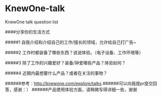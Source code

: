 KnewOne-talk
============

KnewOne talk question list
 
####分享你的生活方式

#####1 自我介绍和介绍自己的工作/擅长的领域，允许给自己打广告~

#####2 工作时都装备了哪些东西？说说体验。（电子设备、工作环境等）

#####3 除了工作的兴趣爱好？装备/钟爱哪些产品？体验如何？

#####4 近期内最想要什么产品？或者在关注的事物？

######参考：http://knewone.com/explore/talks
######可以向我提pr提交回答，感谢：）
######产品使用体验方面，请稍微写得详细一些，谢谢

